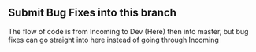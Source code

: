 ## Submit Bug Fixes into this branch
The flow of code is from Incoming to Dev (Here) then into master, but bug fixes can go straight into here instead of going through Incoming
